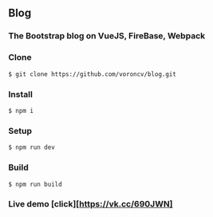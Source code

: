 ## Blog
### The Bootstrap blog on VueJS, FireBase, Webpack
### Clone
```
$ git clone https://github.com/voroncv/blog.git
```
### Install
```
$ npm i
```
### Setup
```
$ npm run dev
```
### Build
```
$ npm run build
```
### Live demo [click][https://vk.cc/690JWN]
